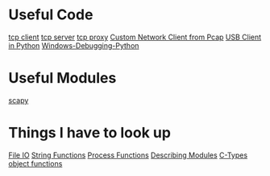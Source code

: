 <!-- TITLE: Python -->
<!-- SUBTITLE: A quick summary of Python -->

# Useful Code
[tcp client](/python-tcpclient)
[tcp server](/python-tcpserver)
[tcp proxy](/python-tcpproxy)
[Custom Network Client from Pcap](/python-customnetworkclient)
[USB Client in Python](/python-usbclient)
[Windows-Debugging-Python](/windows-debugging-python)
# Useful Modules
[scapy](/python-scapy)

# Things I have to look up
[File IO](/python-files)
[String Functions](/python-strings)
[Process Functions](/python-processes)
[Describing Modules](/python-module-description)
[C-Types](/python-ctypes)
[object functions](/python-object-functions)
